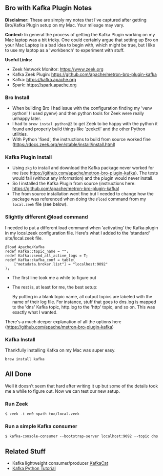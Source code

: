 ## Bro with Kafka Plugin Notes
**Disclaimer:** These are simply my notes that I've captured after getting Bro/Kafka Plugin setup on my Mac. Your mileage may vary.

**Context:**
In general the process of getting the Kafka Plugin working on my Mac laptop was a bit tricky. One could certainly argue that setting up Bro on your Mac Laptop is a bad idea to begin with, which might be true, but I like to use my laptop as a 'workbench' to experiment with stuff.

**Useful Links:**

- Zeek Network Monitor: <https://www.zeek.org>
- Kafka Zeek Plugin: <https://github.com/apache/metron-bro-plugin-kafka>
- Kafka: <https://kafka.apache.org>
- Spark: <https://spark.apache.org>

### Bro Install

- When building Bro I had issue with the configuration finding my 'venv python' (I used pyenv) and then python tools for Zeek were really unhappy later.
- I had to ```brew instal python@2``` to get Zeek to be happy with the python it found and properly build things like 'zeekctl' and the other Python utilities.
- With Python 'fixed', the instructions to build from source worked fine (<https://docs.zeek.org/en/stable/install/install.html>)

### Kafka Plugin Install

- Using ```zkg``` to install and download the Kafka package never worked for me (see <https://github.com/apache/metron-bro-plugin-kafka>). The tests would fail (without any information) and the plugin would never install.
- So I installed the Kafka Plugin from source (instructions here: <https://github.com/apache/metron-bro-plugin-kafka>)
- The from source installation went fine but I needed to change how the package was referenced when doing the ```@load``` command from my ```local.zeek``` file (see below).

### Slightly different @load command
I needed to put a different load command when 'activating' the Kafka plugin in my local.zeek configuration file. Here's what I added to the 'standard' site/local.zeek file.

```
@load Apache/Kafka
redef Kafka::topic_name = "";
redef Kafka::send_all_active_logs = T;
redef Kafka::kafka_conf = table(
    ["metadata.broker.list"] = "localhost:9092"
);
```
- The first line took me a while to figure out
- The rest is, at least for me, the best setup:

  By putting in a blank topic name, all output topics are labeled with the name of their log file. For instance, stuff that goes to dns.log is mapped to the 'dns' Kafka topic, http.log to the 'http' topic, and so on. This was exactly what I wanted.

There's a much deeper explanation of all the options here (<https://github.com/apache/metron-bro-plugin-kafka>)

### Kafka Install
Thankfully installing Kafka on my Mac was super easy.

```
brew install kafka
```

## All Done
Well it doesn't seem that hard after writing it up but some of the details took me a while to figure out. Now we can test our new setup.

### Run Zeek

```
$ zeek -i en0 <path to>/local.zeek
```

### Run a simple Kafka consumer

```
$ kafka-console-consumer --bootstrap-server localhost:9092 --topic dns
```

## Related Stuff

- Kafka lightweight consumer/producer [KafkaCat](https://github.com/edenhill/kafkacat)
- [Kafka Python Tutorial](https://towardsdatascience.com/kafka-python-explained-in-10-lines-of-code-800e3e07dad1)